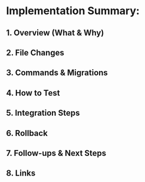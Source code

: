 # Implementation Summary: <Short Title>

## 1. Overview (What & Why)

## 2. File Changes

## 3. Commands & Migrations

## 4. How to Test

## 5. Integration Steps

## 6. Rollback

## 7. Follow-ups & Next Steps

## 8. Links
